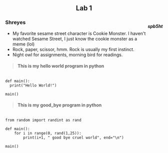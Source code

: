 <div><h2><center><b> Lab 1 </center> </b></h2> </div> <div style = "float: right"> <h5> spb5ht </h5> </div>

### Shreyes

* My favorite sesame street character is Cookie Monster. I haven't watched Sesame Street, I just know the cookie monster as a meme (lol)  
* Rock, paper, scissor, hmm. Rock is usually my first instinct.  
* Night owl for assignments, morning bird for readings.  


> #### This is my hello world program in python

<pre><code>
def main():
  print("Hello World!")
 
main()
</code></pre>

>
> #### This is my good_bye program in python
>
<pre><code>
from random import randint as rand

def main():
    for i in range(0, rand(1,25)):
        print(i+1, " good bye cruel world", end="\n")
        
main()
</code></pre>
